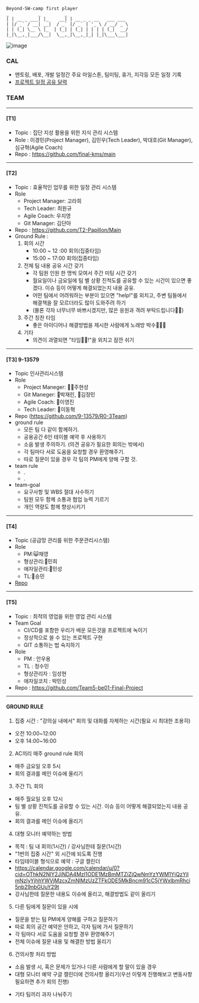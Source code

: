 ```
Beyond-SW-camp first player
_           _         _
| | __ _ ___| |_    __| | __ _ _ __   ___ ___
| |/ _` / __| __|  / _` |/ _` | '_ \ / __/ _ \
| | (_| \__ \ |_  | (_| | (_| | | | | (_|  __/
|_|\__,_|___/\__|  \__,_|\__,_|_| |_|\___\___|

```
![image](https://github.com/beyond-sw-camp/beyond-sw-camp-be01_finale_project/assets/87309910/765d9b05-cc37-46cd-bbbd-5cd4ceb2f59b)
### CAL
- 맨토링, 배포, 개발 일정간 주요 마일스톤, 팀미팅, 휴가, 지각등 모든 일정 기록
- [ 프로젝트 일정 공유 달력 ]( https://calendar.google.com/calendar/u/0?cid=NjEwOWQ2ZWY0NTA5YTYyMzBkNDQ0NmIzOTQ3NDQ5ZGZmYjAxMWRmYzU5NDgxYzk4YjA3MzNiYTBmNzQ1ZThjNUBncm91cC5jYWxlbmRhci5nb29nbGUuY29t )
  
### TEAM
----
#### [T1]
- Topic : 집단 지성 활용을 위한 지식 관리 시스템
- Role : 이경민(Project Manager), 김민우(Tech Leader), 박대호(Git Manager), 심규혁(Agile Coach)
- Repo : https://github.com/final-kms/main
  
----
#### [T2]
- Topic : 효율적인 업무를 위한 일정 관리 시스템
- Role
     - Project Manager: 고라희
     - Tech Leader: 최원규
     - Agile Coach: 우지영
     - Git Manager: 김단아
- Repo : https://github.com/T2-Papillon/Main
- Ground Rule :
  1) 회의 시간
     - 10:00 ~ 12 :00 회의(집중타임)
     - 15:00 ~ 17:00 회의(집중타임)
  2) 전체 팀 내용 공유 시간 갖기
     - 각 팀원 인원 한 명씩 모여서 주간 미팅 시간 갖기
     - 월요일이나 금요일에 팀 별 상황 진척도를 공유할 수 있는 시간이 있으면 좋겠다. 이슈 등이 어떻게 해결되었는지 내용 공유.
     - 어떤 팀에서 어려워하는 부분이 있으면 "help!"를 외치고, 주변 팀들에서 해결책을 잘 모르더라도 많이 도와주려 하기
     - (물론 각자 너무너무 바쁘시겠지만, 많은 응원과 격려 부탁드립니다🙇‍♀️)
  3) 주간 칭찬 타임
     - 좋은 아이디어나 해결방법을 제시한 사람에게 노래방 박수👏👏👏
  4) 기타
     - 의견이 과열되면 "타임🛑🤚!"을 외치고 잠깐 쉬기
  

----
#### [T3] 9-13579
- Topic 인사관리시스템
- Role
    - Project Maneger: 🐻‍❄️주현성
    - Git Maneger: 🐯박재린, 🐨김정민
    - Agile Coach: 🐰이영진
    - Tech Leader: 🐻이동혁
- Repo (https://github.com/9-13579/R0-3Team)
- ground rule
    - 모든 팀 다 같이 함께하기. 
    - 공용공간 6인 테이블 예약 후 사용하기
    - 소음 발생 주의하기. (의견 공유가 필요한 회의는 밖에서)
    - 각 팀마다 서로 도움을 요청할 경우 환영해주기.
    - 따로 질문이 있을 경우 각 팀의 PM에게 양해 구할 것.
- team rule
    - .
    - .
- team-goal
    - 요구사항 및 WBS 절대 사수하기
    - 팀원 모두 함께 소통과 협업 능력 기르기
    - 개인 역량도 함께 향상시키기

----
#### [T4]
- Topic (공급망 관리를 위한 주문관리시스템)
- Role
    - PM:😺채영
    - 형상관리:🦔민희
    - 애자일관리:🐯민성
    - TL:🐹승민
- [Repo](https://github.com/team4-order/team4-main)

----
#### [T5]
- Topic : 최적의 영업을 위한 영업 관리 시스템
- Team Goal
  - CI/CD를 포함한 우리가 배운 모든것을 프로젝트에 녹이기
  - 정상적으로 쓸 수 있는 프로젝트 구현
  - GIT 소통하는 법 숙지하기
- Role
  - PM : 안우용
  - TL : 정수민
  - 형상관리자 : 임성현 
  - 애자일코치 : 박민성
- Repo : https://github.com/Team5-be01-Final-Project

----
#### GROUND RULE
1. 집중 시간 : "강의실 내에서" 회의 및 대화를 자제하는 시간(필요 시 최대한 조용히)
- 오전 10:00~12:00
- 오후 14:00~16:00
2. AC끼리 매주 ground rule 회의
- 매주 금요일 오후 5시
- 회의 결과를 메인 이슈에 올리기
3. 주간 TL 회의
- 매주 월요일 오후 12시
- 팀 별 상황 진척도를 공유할 수 있는 시간. 이슈 등이 어떻게 해결되었는지 내용 공유.
- 회의 결과를 메인 이슈에 올리기
4. 대형 모니터 예약하는 방법
- 목적 : 팀 내 회의(1시간) / 강사님한테 질문(1시간)
- "1번의 집중 시간" 외 시간에 되도록 진행
- 타임테이블 형식으로 예약 : 구글 캘린더
- https://calendar.google.com/calendar/u/0?cid=OThkN2NlY2JiNDA4MzI1ODE1MzBmMTZiZjQwNmYzYWM1YjQzYjlmNzIyYjhhYWVjMzcxZmNlMzUzZTFkODE5MkBncm91cC5jYWxlbmRhci5nb29nbGUuY29t
- 강사님한테 질문한 내용도 이슈에 올리고, 해결방법도 같이 올리기
5. 다른 팀에게 질문이 있을 시에
- 질문을 받는 팀 PM에게 양해를 구하고 질문하기
- 따로 회의 공간 예약은 안하고, 각자 팀에 가서 질문하기
- 각 팀마다 서로 도움을 요청할 경우 환영해주기
- 전체 이슈에 질문 내용 및 해결한 방법 올리기
6. 건의사항 처리 방법
- 소음 발생 시, 혹은 문제가 있거나 다른 사람에게 할 말이 있을 경우
- 대형 모니터 예약 구글 캘린더에 건의사항 올리기(우선 이렇게 진행해보고 변동사항 필요하면 추가 회의 진행)
* 기타
팀끼리 과자 나눠주기 

